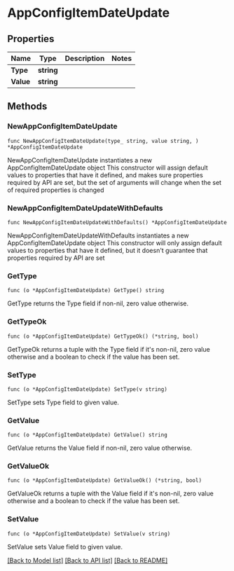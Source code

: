 # AppConfigItemDateUpdate

## Properties

Name | Type | Description | Notes
------------ | ------------- | ------------- | -------------
**Type** | **string** |  | 
**Value** | **string** |  | 

## Methods

### NewAppConfigItemDateUpdate

`func NewAppConfigItemDateUpdate(type_ string, value string, ) *AppConfigItemDateUpdate`

NewAppConfigItemDateUpdate instantiates a new AppConfigItemDateUpdate object
This constructor will assign default values to properties that have it defined,
and makes sure properties required by API are set, but the set of arguments
will change when the set of required properties is changed

### NewAppConfigItemDateUpdateWithDefaults

`func NewAppConfigItemDateUpdateWithDefaults() *AppConfigItemDateUpdate`

NewAppConfigItemDateUpdateWithDefaults instantiates a new AppConfigItemDateUpdate object
This constructor will only assign default values to properties that have it defined,
but it doesn't guarantee that properties required by API are set

### GetType

`func (o *AppConfigItemDateUpdate) GetType() string`

GetType returns the Type field if non-nil, zero value otherwise.

### GetTypeOk

`func (o *AppConfigItemDateUpdate) GetTypeOk() (*string, bool)`

GetTypeOk returns a tuple with the Type field if it's non-nil, zero value otherwise
and a boolean to check if the value has been set.

### SetType

`func (o *AppConfigItemDateUpdate) SetType(v string)`

SetType sets Type field to given value.


### GetValue

`func (o *AppConfigItemDateUpdate) GetValue() string`

GetValue returns the Value field if non-nil, zero value otherwise.

### GetValueOk

`func (o *AppConfigItemDateUpdate) GetValueOk() (*string, bool)`

GetValueOk returns a tuple with the Value field if it's non-nil, zero value otherwise
and a boolean to check if the value has been set.

### SetValue

`func (o *AppConfigItemDateUpdate) SetValue(v string)`

SetValue sets Value field to given value.



[[Back to Model list]](../README.md#documentation-for-models) [[Back to API list]](../README.md#documentation-for-api-endpoints) [[Back to README]](../README.md)


